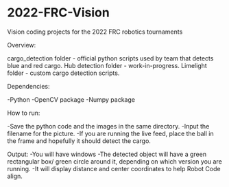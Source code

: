 # 2022-FRC-Vision
Vision coding projects for the 2022 FRC robotics tournaments 

Overview:

cargo_detection folder - official python scripts used by team that detects blue and red cargo.
Hub detection folder - work-in-progress.
Limelight folder - custom cargo detection scripts.

Dependencies:

-Python 
-OpenCV package
-Numpy package

How to run:

-Save the python code and the images in the same directory.
-Input the filename for the picture.
-If you are running the live feed, place the ball in the frame and hopefully it should detect the cargo.

Output:
-You will have windows
-The detected object will have a green rectangular box/ green circle around it, depending on which version you are running. 
-It will display distance and center coordinates to help Robot Code align. 
